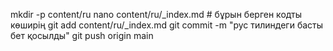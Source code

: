 mkdir -p content/ru
nano content/ru/_index.md   # бұрын берген кодты көширің
git add content/ru/_index.md
git commit -m "рус тилиндеги басты бет қосылды"
git push origin main
